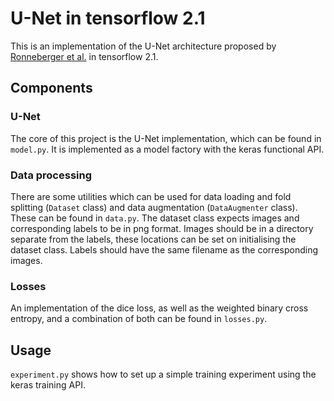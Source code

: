 # U-Net in tensorflow 2.1
This is an implementation of the U-Net architecture proposed by [Ronneberger
 et al.](https://arxiv.org/abs/1505.04597) in tensorflow 2.1.
 
## Components

### U-Net
The core of this project is the U-Net implementation, which can be found in
`model.py`. It is implemented as a model factory with the keras functional API.

### Data processing
There are some utilities which can be used for data loading and fold
splitting  (`Dataset` class) and data augmentation (`DataAugmenter` class).
These can be found in `data.py`.
The dataset class expects images and corresponding labels to be in png format.
Images should be in a directory separate from the labels, these locations can
be set on initialising the dataset class. Labels should have the same
filename as the corresponding images.
 
### Losses
An implementation of the dice loss, as well as the weighted binary cross
entropy, and a combination
of both can be found in `losses.py`.
  
## Usage
`experiment.py` shows how to set up a simple training experiment using the
 keras training API.
